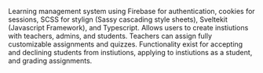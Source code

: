 
Learning management system using Firebase for authentication, cookies for sessions, SCSS for stylign (Sassy cascading style sheets), Sveltekit (Javascript Framework), and Typescript. Allows users to create instiutions with teachers, admins, and students. Teachers can assign fully customizable assignments and quizzes. Functionality exist for accepting and declining students from instiutions, applying to instiutions as a student, and grading assignments.

